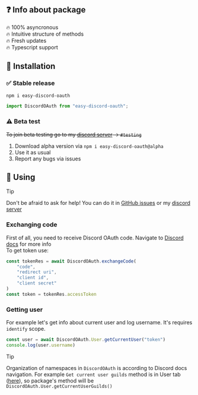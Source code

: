 ## ❓ Info about package
🔥 100% asyncronous  
🔥 Intuitive structure of methods  
🔥 Fresh updates  
🔥 Typescript support

## 📲 Installation
### ✅ Stable release
```bash
npm i easy-discord-oauth
```
```typescript
import DiscordOAuth from "easy-discord-oauth";
```

### ⚠ Beta test
~~To join beta testing go to my [discord server](https://discord.gg/AbDzDG5EE5) -> `#testing`~~  
1. Download alpha version via `npm i easy-discord-oauth@alpha`
2. Use it as usual
3. Report any bugs via issues

## 📔 Using
> [!TIP]
> Don't be afraid to ask for help! You can do it in [GitHub issues](https://github.com/RashingPro/easy-discord-oauth/issues) or my [discord server](https://discord.gg/AbDzDG5EE5)

### Exchanging code
First of all, you need to receive Discord OAuth code. Navigate to [Discord docs](https://discord.com/developers/docs/topics/oauth2) for more info  
To get token use:
```typescript
const tokenRes = await DiscordOAuth.exchangeCode(
    "code",
    "redirect uri",
    "client id",
    "client secret"
)
const token = tokenRes.accessToken
```
### Getting user
For example let's get info about current user and log username. It's requires `identify` scope.
```typescript
const user = await DiscordOAuth.User.getCurrentUser("token")
console.log(user.username)
```
> [!TIP]
> Organization of namespaces in `DiscordOAuth` is according to Discord docs navigation. For example `Get current user guilds` method is in User tab ([here](https://discord.com/developers/docs/resources/user#get-current-user-guilds)), so package's method will be `DiscordOAuth.User.getCurrentUserGuilds()`
